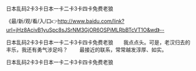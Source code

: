 日本乱码2卡3卡日本一卡二卡3卡四卡免费老狼

《最/新/观/看/入/口👉http://www.baidu.com/link?url=jHz8AcivB1yuSpc8sJSrNM3GjOR6OSPiMLRbBTcVT1O&wd》--

日本乱码2卡3卡日本一卡二卡3卡四卡免费老狼　　我点点头。可是，老汉归去的丰乐，我还有勇气涉足吗？
　　最接近的联系，常常越发淳厚、如实。





日本乱码2卡3卡日本一卡二卡3卡四卡免费老狼
